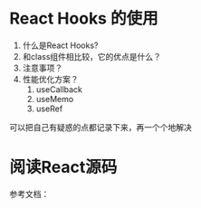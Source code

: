 <!--
 * @Descripttion: React Hooks 的使用
 * @version: 
 * @Author: shenjia
 * @Date: 2021-06-21 10:27:26
 * @LastEditors: shenjia
 * @LastEditTime: 2021-07-19 09:49:32
-->
# React Hooks 的使用

1. 什么是React Hooks?
2. 和class组件相比较，它的优点是什么？
3. 注意事项？
4. 性能优化方案？
   1. useCallback
   2. useMemo
   3. useRef



可以把自己有疑惑的点都记录下来，再一个个地解决


# 阅读React源码



参考文档：
[](https://juejin.cn/post/6844903985338400782#heading-17)